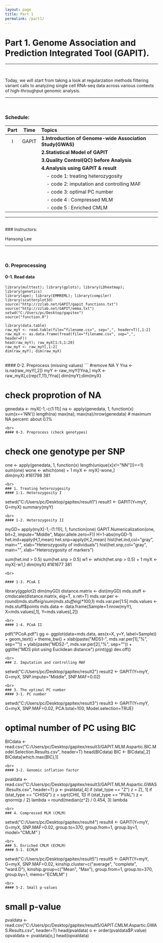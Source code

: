 ```yaml
---
layout: page
title: Part 1
permalink: /part1/
---
```




# Part 1. Genome Association and Prediction Integrated Tool (GAPIT).

<hr>
<br>

Today, we will start from taking a look at regularzation methods filtering variant calls to analyzing single
cell RNA-seq data across various contexts of high-throughput genomic
analysis.


---
<br>

### Schedule:

| Part    |  Time                 | Topics                                                      |
| :-----: |   :--------------:    | :-----------------------                                    |
| I       | GAPIT                 | **1.Introduction of Genome-wide Association Study(GWAS)**   |
|         |                       | **2.Statistical Model of GAPIT**                            |
|         |                       | **3.Quality Control(QC) before Analysis**                   |
|         |                       | **4.Analysis using GAPIT & result**                         |
|         |                       | &nbsp; &nbsp; - code 1: treating heterozygosity             |
|         |                       | &nbsp; &nbsp; - code 2: imputation and controlling MAF      |
|         |                       | &nbsp; &nbsp; - code 3: optimal PC number                   |
|         |                       | &nbsp; &nbsp; - code 4 : Compressed MLM                     |
|         |                       | &nbsp; &nbsp; - code 5 : Enriched CMLM                      |

<hr>
<br>
### Instructors:

Hansong Lee

---

<link rel="stylesheet" href="//cdnjs.cloudflare.com/ajax/libs/highlight.js/9.6.0/styles/ir-black.min.css">
<script src="//cdnjs.cloudflare.com/ajax/libs/highlight.js/9.6.0/highlight.min.js"></script>
<script>hljs.initHighlightingOnLoad();</script>

<br>

### 0. Preprocessing
#### 0-1. Read data
```
library(multtest); library(gplots); library(LDheatmap); library(genetics)
library(ape); library(EMMREML); library(compiler)
library(scatterplot3d)
source("http://zzlab.net/GAPIT/gapit_functions.txt")
source("http://zzlab.net/GAPIT/emma.txt")
setwd("C:/Users/pc/Desktop/gapitex")
source("function.R")

library(data.table)
raw_myY <- read.table(file=“filename.csv", sep=",", header=T)[,1:2]
raw_myX <- as.data.frame(fread(file="filename.csv", sep=",", header=F))
head(raw_myY); raw_myX[1:5,1:20]
raw_myY <- raw_myY[,1:2]
dim(raw_myY); dim(raw_myX)
```
<br>
#### 0-2. Preprocess (missing values)
```
#remove NA Y
Yna <- is.na(raw_myY[,2])
myY <- raw_myY[!Yna,]
myX <- raw_myX[,c(rep(T,11),!Yna)]
dim(myY);dim(myX)

# check proprotion of NA
genedata <-  myX[-1,-c(1:11)]
na <- apply(genedata, 1, function(x) sum(x=='NN'))
length(na)
max(na); max(na)/nrow(genedata) # maximum NA percent: about 0.1%
```
<br>
#### 0-3. Preprocess (check genotypes)
```
# check one genotype per SNP
one <- apply(genedata, 1, function(x) length(unique(x[x!="NN"]))==1)
sum(one)
wone <- which(one) + 1
myX <- myX[-wone,]  
dim(myX)  #161798    381
```
<br>
### 1. Treating heterozygosity
#### 1-1. Heterozygosity I
```
setwd("C:/Users/pc/Desktop/gapitex/result1")
result1 <- GAPIT(Y=myY, G=myX)
summary(myY)
```
<br>
#### 1-2. Heterozygosity II
```
myGD= apply(myX[-1,-(1:11)], 1,
            function(one) GAPIT.Numericalization(one, bit=2, impute="Middle", 	Major.allele.zero=F))
H=1-abs(myGD-1)
het.ind=apply(H,1,mean)
het.snp=apply(H,2,mean)
hist(het.ind,col="gray", main="", xlab="Heterozygosity of individuals")
hist(het.snp,col="gray", main="", xlab="Heterozygosity of markers")

sum(het.ind > 0.5)
sum(het.snp > 0.5)
w1 <- which(het.snp > 0.5) + 1
myX <- myX[-w1,]
dim(myX)  #161677    381
```
<br>

#### 1-3. PCoA I
```
library(ggplot2)
dim(myGD)
distance.matrix <- dist(myGD)
mds.stuff <- cmdscale(distance.matrix, eig=T, x.ret=T)
mds.var.per <- round(mds.stuff$eig/sum(mds.stuff$eig)*100,1)
mds.var.per[1:5]
mds.values <- mds.stuff$points
mds.data <- data.frame(Sample=1:nrow(myY),  X=mds.values[,1], Y=mds.values[,2])
```
<br>
#### 1-4. PCoA II
```
pdf("PCoA.pdf")
gg <- ggplot(data=mds.data, aes(x=X, y=Y, label=Sample)) +
  geom_text() +
  theme_bw() +
  xlab(paste("MDS1-", mds.var.per[1],"%", sep="")) +
  ylab(paste("MDS2-", mds.var.per[2],"%", sep="")) +
  ggtitle("MDS plot using Euclidean distance")
print(gg)
dev.off()
```
<br>
### 2. Imputation and controlling MAF
```
setwd("C:/Users/pc/Desktop/gapitex/result2")
result2 <- GAPIT(Y=myY, G=myX, SNP.impute="Middle", SNP.MAF=0.02)
```
<br>
### 3. The optimal PC number
#### 3-1. PC number
```
setwd("C:/Users/pc/Desktop/gapitex/result3")
result3 <- GAPIT(Y=myY, G=myX, SNP.MAF=0.02, PCA.total=100, Model.selection=TRUE)
# optimal number of PC using BIC
BICdata <- read.csv("C:/Users/pc/Desktop/gapitex/result3/GAPIT.MLM.Aspartic.BIC.Model.Selection.Results.csv", header=T)
head(BICdata)
BIC <- BICdata[,2]
BICdata[which.max(BIC),1]
```
<br>
#### 3-2. Genomic inflation factor
```
pvaldata <-
read.csv("C:/Users/pc/Desktop/gapitex/result3/GAPIT.MLM.Aspartic.GWAS.Results.csv", header=T)
p <- pvaldata[,4]
if (stat_type == "Z")  z = Z[, 1]
if (stat_type == "CHISQ") z = sqrt(CHI[, 1])
if (stat_type == "PVAL")  z = qnorm(p / 2)
lambda = round(median(z^2) / 0.454, 3)
lambda
```
<br>
### 4. Compressed MLM (CMLM)
```
setwd("C:/Users/pc/Desktop/gapitex/result4")
result4 <- GAPIT(Y=myY, G=myX,
                        SNP.MAF=0.02,
                        group.to=370,
                        group.from=1,
                        group.by=1,
                        model="CMLM"
                                    )
```
<br>
### 5. Enriched CMLM (ECMLM)
#### 5-1. ECMLM
```
setwd("C:/Users/pc/Desktop/gapitex/result5")
result5 <- GAPIT(Y=myY, G=myX,
                        SNP.MAF=0.02,
                        kinship.cluster=c("average", "complete", "ward.D"),
                        kinship.group=c("Mean", "Max"),
                        group.from=1,
                        group.to=370,
                        group.by=1,
                        memo="ECMLM"
)
```
<br>
#### 5-2. Small p-values
```
# small p-value
pvaldata <- read.csv("C:/Users/pc/Desktop/gapitex/result5/GAPIT.CMLM.Aspartic.GWAS.Results.csv", header=T)
head(pvaldata)
o <- order(pvaldata$P.value)
opvaldata <- pvaldata[o,]
head(opvaldata)
```
